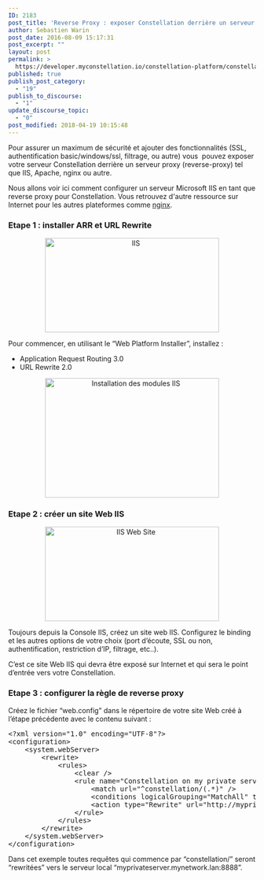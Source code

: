 ```yaml
---
ID: 2183
post_title: 'Reverse Proxy : exposer Constellation derrière un serveur Web'
author: Sebastien Warin
post_date: 2016-08-09 15:17:31
post_excerpt: ""
layout: post
permalink: >
  https://developer.myconstellation.io/constellation-platform/constellation-server/exposer-constellation-derrire-un-serveur-web-reverse-proxy/
published: true
publish_post_category:
  - "19"
publish_to_discourse:
  - "1"
update_discourse_topic:
  - "0"
post_modified: 2018-04-19 10:15:48
---
```

Pour assurer un maximum de sécurité et ajouter des fonctionnalités (SSL, authentification basic/windows/ssl, filtrage, ou autre) vous  pouvez exposer votre serveur Constellation derrière un serveur proxy (reverse-proxy) tel que IIS, Apache, nginx ou autre.

Nous allons voir ici comment configurer un serveur Microsoft IIS en tant que reverse proxy pour Constellation. Vous retrouvez d'autre ressource sur Internet pour les autres plateformes comme <a href="https://homeserver-diy.net/wiki/index.php?title=Installation_et_configuration_d%E2%80%99un_reverse_proxy_avec_NginX">nginx</a>.

<h3>Etape 1 : installer ARR et URL Rewrite</h3>

<p align="center"><a href="https://developer.myconstellation.io/wp-content/uploads/2016/08/image-2.png"><img style="background-image: none; padding-top: 0px; padding-left: 0px; display: inline; padding-right: 0px; border-width: 0px;" title="IIS" src="https://developer.myconstellation.io/wp-content/uploads/2016/08/image_thumb-2.png" alt="IIS" width="354" height="192" border="0" /></a></p>

Pour commencer, en utilisant le “Web Platform Installer”, installez :

<ul>
    <li>Application Request Routing 3.0</li>
    <li>URL Rewrite 2.0</li>
</ul>

<p align="center"><a href="https://developer.myconstellation.io/wp-content/uploads/2016/08/image-3.png"><img style="background-image: none; padding-top: 0px; padding-left: 0px; display: inline; padding-right: 0px; border-width: 0px;" title="Installation des modules IIS" src="https://developer.myconstellation.io/wp-content/uploads/2016/08/image_thumb-3.png" alt="Installation des modules IIS" width="354" height="243" border="0" /></a></p>

<h3 align="left">Etape 2 : créer un site Web IIS</h3>

<p align="center"><a href="https://developer.myconstellation.io/wp-content/uploads/2016/08/image-4.png"><img style="background-image: none; padding-top: 0px; padding-left: 0px; display: inline; padding-right: 0px; border-width: 0px;" title="IIS Web Site" src="https://developer.myconstellation.io/wp-content/uploads/2016/08/image_thumb-4.png" alt="IIS Web Site" width="354" height="192" border="0" /></a></p>

<p align="left">Toujours depuis la Console IIS, créez un site web IIS. Configurez le binding et les autres options de votre choix (port d’écoute, SSL ou non, authentification, restriction d’IP, filtrage, etc..).</p>

C’est ce site Web IIS qui devra être exposé sur Internet et qui sera le point d’entrée vers votre Constellation.

<h3>Etape 3 : configurer la règle de reverse proxy</h3>

Créez le fichier “web.config” dans le répertoire de votre site Web créé à l’étape précédente avec le contenu suivant :

<pre class="lang:xml decode:true">&lt;?xml version="1.0" encoding="UTF-8"?&gt;
&lt;configuration&gt;
    &lt;system.webServer&gt;
        &lt;rewrite&gt;
            &lt;rules&gt;
                &lt;clear /&gt;
                &lt;rule name="Constellation on my private server" stopProcessing="true"&gt;
                    &lt;match url="^constellation/(.*)" /&gt;
                    &lt;conditions logicalGrouping="MatchAll" trackAllCaptures="false" /&gt;
                    &lt;action type="Rewrite" url="http://myprivateserver.mynetwork.lan:8088/{R:1}" /&gt;
                &lt;/rule&gt;
            &lt;/rules&gt;
        &lt;/rewrite&gt;
    &lt;/system.webServer&gt;
&lt;/configuration&gt;</pre>

Dans cet exemple toutes requêtes qui commence par “constellation/” seront “rewritées” vers le serveur local “myprivateserver.mynetwork.lan:8888”.